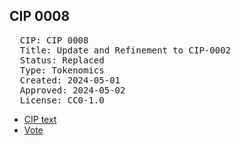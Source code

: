 ## CIP 0008

<pre>
  CIP: CIP 0008
  Title: Update and Refinement to CIP-0002
  Status: Replaced
  Type: Tokenomics
  Created: 2024-05-01
  Approved: 2024-05-02
  License: CC0-1.0
</pre>

* [CIP text](/cip-0008/cip-0008.pdf)
* [Vote](/cip-0008/votes:%20cip-0008.pdf)
